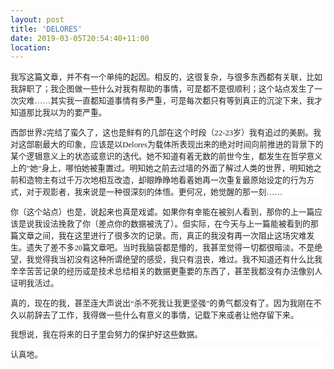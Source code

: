 ```yaml
---
layout: post
title: 'DELORES'
date: 2019-03-05T20:54:40+11:00
location: 
---
```



<div style="background-color: white; color: #222222; font-family: georgia, times, serif; font-size: 12.8px; margin-bottom: 1em; margin-top: 1em;">
我写这篇文章，并不有一个单纯的起因。相反的，这很复杂，与很多东西都有关联，比如我辞职了；我企图做一些什么对我有帮助的事情，可是都不是很顺利；这个站点发生了一次灾难……其实我一直都知道事情有多严重，可是每次都只有等到真正的沉淀下来，我才知道那比我以为的要严重。</div>
<div style="background-color: white; color: #222222; font-family: georgia, times, serif; font-size: 12.8px; margin-bottom: 1em; margin-top: 1em;">
西部世界2完结了蛮久了，这也是鲜有的几部在这个时段（22-23岁）我有追过的美剧。我对这部剧最大的印象，应该是以Delores为载体所表现出来的绝对时间向前推进的背景下的某个逻辑意义上的状态或意识的迭代。她不知道有着无数的前世今生，都发生在哲学意义上的”她”身上，哪怕她被重置过。明知她之前去过墙的外面了解过人类的世界，明知她之前和造物主有过千万次地相互改造，却眼睁睁地看着她再一次重复最原始设定的行为方式，对于观影者，我来说是一种很深刻的体悟。更何况，她觉醒的那一刻……</div>
<div style="background-color: white; color: #222222; font-family: georgia, times, serif; font-size: 12.8px; margin-bottom: 1em; margin-top: 1em;">
你（这个站点）也是，说起来也真是戏谑。如果你有幸能在被别人看到，那你的上一篇应该是说我设法挽救了你（差点你的数据被洗了）。但实际，在今天与上一篇能被看到的那篇文章之间，我在这里进行了很多次的记录。而，真正的我没有再一次阻止这场灾难发生。遗失了差不多20篇文章吧。当时我脑袋都是懵的，我甚至觉得一切都很暗淡。不是绝望，我觉得我当初没有这种所谓绝望的感受，我只有沮丧，难过。我不知道还有什么比我辛辛苦苦记录的经历或是技术总结相关的数据更重要的东西了，甚至我都没有办法像别人证明我活过。</div>
<div style="background-color: white; color: #222222; font-family: georgia, times, serif; font-size: 12.8px; margin-bottom: 1em; margin-top: 1em;">
真的，现在的我，甚至连大声说出“杀不死我让我更坚强”的勇气都没有了。因为我刚在不久以前辞去了工作，我得做一些什么有意义的事情，记载下来或者让他存留下来。</div>
<div style="background-color: white; color: #222222; font-family: georgia, times, serif; font-size: 12.8px; margin-bottom: 1em; margin-top: 1em;">
我想说，我在将来的日子里会努力的保护好这些数据。</div>
<div style="background-color: white; color: #222222; font-family: georgia, times, serif; font-size: 12.8px; margin-bottom: 1em; margin-top: 1em;">
认真地。</div>
